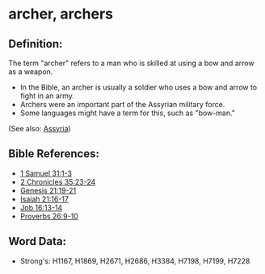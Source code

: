 # archer, archers #

## Definition: ##

The term "archer" refers to a man who is skilled at using a bow and arrow as a weapon.

* In the Bible, an archer is usually a soldier who uses a bow and arrow to fight in an army.
* Archers were an important part of the Assyrian military force.
* Some languages might have a term for this, such as "bow-man."

(See also: [Assyria](../names/assyria.md))

## Bible References: ##

* [1 Samuel 31:1-3](rc://en/tn/help/1sa/31/01)
* [2 Chronicles 35:23-24](rc://en/tn/help/2ch/35/23)
* [Genesis 21:19-21](rc://en/tn/help/gen/21/19)
* [Isaiah 21:16-17](rc://en/tn/help/isa/21/16)
* [Job 16:13-14](rc://en/tn/help/job/16/13)
* [Proverbs 26:9-10](rc://en/tn/help/pro/26/09)

## Word Data: ##

* Strong's: H1167, H1869, H2671, H2686, H3384, H7198, H7199, H7228

